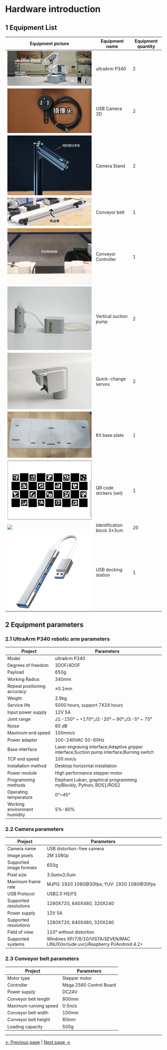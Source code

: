 # Hardware introduction
## 1 Equipment List

|Equipment picture|Equipment name|Equipment quantity|
|--------|-------|--------|
|![](../resourse/update/ultra.png)|ultraArm P340|2|
|![](../resourse/update/cam.png)|USB Camera 2D|2|
|![](../resourse/update/zhijia.png)|Camera Stand|2|
|![](../resourse/update/motor.png)|Conveyor belt|1|
|![](../resourse/update/box.png)|Conveyor Controller|1|
|![](../resourse/update/xibeng.png)|Vertical suction pump|2|
|![](../resourse/update/servo.jpg)|Quick-change servos|2|
|![](../resourse/sorting_kit/diban.png)|Kit base plate|1|
|![](../resourse/update/aruco.png)|QR code stickers (set) |1|
|![](../resourse/update/blocks.jpg)|Identification block 3*3cm|20|
|![](../resourse/update/usbhub.jpg)|USB docking station|1|



## 2 Equipment parameters
### 2.1 UltraArm P340 robotic arm parameters

|Project|Parameters|
|--------|-------|
|Model|ultraArm P340|
|Degrees of freedom|3DOF/4DOF|
|Payload|650g|
|Working Radius|340mm|
|Repeat positioning accuracy|±0.1mm|
|Weight|2.9kg|
|Service life|5000 hours, support 7X24 hours|
|Input power supply|12V 5A|
|Joint range|J1:-150° ~ +170°;J2:-20° ~ 90°;J3:-5° ~ 75°|
|Noise|60 dB|
|Maximum end speed|100mm/s|
|Power adapter|100-240VAC 50-60Hz|
|Base interface|Laser engraving interface;Adaptive gripper interface;Suction pump interface;Burning switch|
|TCP end speed|100 mm/s|
|Installation method|Desktop horizontal installation|
|Power module|High performance stepper motor|
|Programming methods|Elephant Luban, graphical programming myBlockly, Python, ROS1/ROS2|
|Operating temperature|0°~45°|
|Working environment humidity|5%-80%|


### 2.2 Camera parameters

|Project|Parameters|
|--------|-------|
|Camera name|USB distortion-free camera|
|Image pixels|2M 1080p|
|Supported image formats|650g|
|Pixel size|3.0umx3.0um|
|Maximum frame rate|MJPG: 1920 1080@30fps; YUV: 1920 1080@30fps|
|USB Protocol|USB2.0 HS/FS|
|Supported resolutions|1280X720, 640X480, 320X240|
|Power supply|12V 5A|
|Supported resolutions|1280X720, 640X480, 320X240|
|Field of view|110° without distortion|
|Supported systems|Windows XP/7/8/10/VISTA/SEVEN/MAC LINUX(include uvc)/Raspberry Pi/Android 4.2+|

### 2.3 Conveyor belt parameters

|Project|Parameters|
|--------|-------|
|Motor type|Stepper motor|
|Controller|Mega 2560 Control Board|
|Power supply|DC24V|
|Conveyor belt length|800mm|
|Maximum running speed|0.5m/s|
|Conveyor belt width|100mm|
|Conveyor belt height|60mm|
|Loading capacity|500g|


---
[← Previous page](../2.1-Product_Introduction.md) | [Next page → ](./2.2-Hardwareinstall.md)